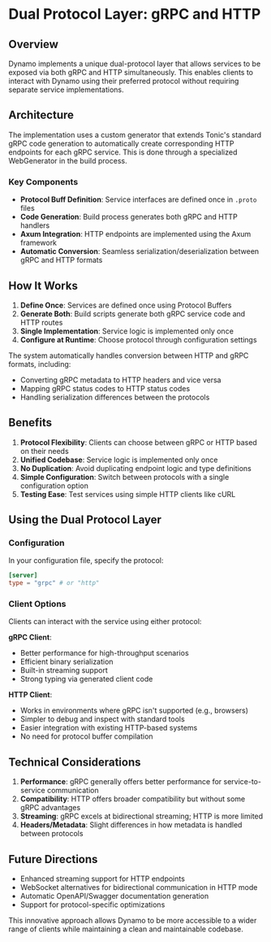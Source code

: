 # Dual Protocol Layer: gRPC and HTTP

## Overview

Dynamo implements a unique dual-protocol layer that allows services to be exposed via both gRPC and HTTP simultaneously. This enables clients to interact with Dynamo using their preferred protocol without requiring separate service implementations.

## Architecture

The implementation uses a custom generator that extends Tonic's standard gRPC code generation to automatically create corresponding HTTP endpoints for each gRPC service. This is done through a specialized WebGenerator in the build process.

### Key Components

- **Protocol Buff Definition**: Service interfaces are defined once in `.proto` files
- **Code Generation**: Build process generates both gRPC and HTTP handlers
- **Axum Integration**: HTTP endpoints are implemented using the Axum framework
- **Automatic Conversion**: Seamless serialization/deserialization between gRPC and HTTP formats

## How It Works

1. **Define Once**: Services are defined once using Protocol Buffers
2. **Generate Both**: Build scripts generate both gRPC service code and HTTP routes
3. **Single Implementation**: Service logic is implemented only once
4. **Configure at Runtime**: Choose protocol through configuration settings

The system automatically handles conversion between HTTP and gRPC formats, including:
- Converting gRPC metadata to HTTP headers and vice versa
- Mapping gRPC status codes to HTTP status codes
- Handling serialization differences between the protocols

## Benefits

1. **Protocol Flexibility**: Clients can choose between gRPC or HTTP based on their needs
2. **Unified Codebase**: Service logic is implemented only once
3. **No Duplication**: Avoid duplicating endpoint logic and type definitions
4. **Simple Configuration**: Switch between protocols with a single configuration option
5. **Testing Ease**: Test services using simple HTTP clients like cURL

## Using the Dual Protocol Layer

### Configuration

In your configuration file, specify the protocol:

```toml
[server]
type = "grpc" # or "http"
```

### Client Options

Clients can interact with the service using either protocol:

**gRPC Client**:
- Better performance for high-throughput scenarios
- Efficient binary serialization
- Built-in streaming support
- Strong typing via generated client code

**HTTP Client**:
- Works in environments where gRPC isn't supported (e.g., browsers)
- Simpler to debug and inspect with standard tools
- Easier integration with existing HTTP-based systems
- No need for protocol buffer compilation

## Technical Considerations

1. **Performance**: gRPC generally offers better performance for service-to-service communication
2. **Compatibility**: HTTP offers broader compatibility but without some gRPC advantages
3. **Streaming**: gRPC excels at bidirectional streaming; HTTP is more limited
4. **Headers/Metadata**: Slight differences in how metadata is handled between protocols

## Future Directions

- Enhanced streaming support for HTTP endpoints
- WebSocket alternatives for bidirectional communication in HTTP mode
- Automatic OpenAPI/Swagger documentation generation
- Support for protocol-specific optimizations

This innovative approach allows Dynamo to be more accessible to a wider range of clients while maintaining a clean and maintainable codebase.
